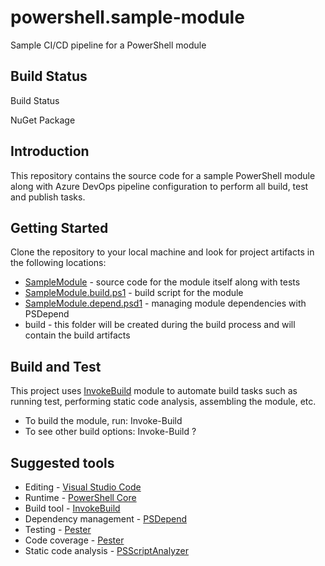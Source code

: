 # powershell.sample-module

Sample CI/CD pipeline for a PowerShell module

## Build Status

Build Status

NuGet Package

## Introduction

This repository contains the source code for a sample PowerShell module along with Azure DevOps pipeline configuration to perform all build, test and publish tasks.

## Getting Started

Clone the repository to your local machine and look for project artifacts in the following locations:

* [SampleModule]() - source code for the module itself along with tests
* [SampleModule.build.ps1]() - build script for the module
* [SampleModule.depend.psd1]() - managing module dependencies with PSDepend
* build - this folder will be created during the build process and will contain the build artifacts

## Build and Test

This project uses [InvokeBuild](https://github.com/nightroman/Invoke-Build) module to automate build tasks such as running test, performing static code analysis, assembling the module, etc.

* To build the module, run: Invoke-Build
* To see other build options: Invoke-Build ?

## Suggested tools

* Editing - [Visual Studio Code](https://github.com/Microsoft/vscode)
* Runtime - [PowerShell Core](https://github.com/powershell)
* Build tool - [InvokeBuild](https://github.com/nightroman/Invoke-Build)
* Dependency management - [PSDepend](https://github.com/RamblingCookieMonster/PSDepend)
* Testing - [Pester](https://github.com/Pester/Pester)
* Code coverage - [Pester](https://pester.dev/docs/usage/code-coverage)
* Static code analysis - [PSScriptAnalyzer](https://github.com/PowerShell/PSScriptAnalyzer)
